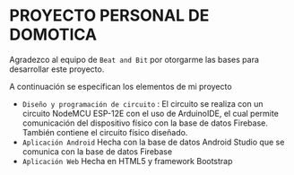 PROYECTO PERSONAL DE DOMOTICA
=============================

Agradezco al equipo de `Beat and Bit` por otorgarme las bases para desarrollar este proyecto.

A continuación se especifican los elementos de mi proyecto

 - `Diseño y programación de circuito` : El circuito se realiza con un circuito NodeMCU ESP-12E con el uso de ArduinoIDE, el cual permite comunicación del dispositivo físico con la base de datos Firebase. También contiene el circuito físico diseñado.
 - `Aplicación Android` Hecha con la base de datos Android Studio que se comunica con la base de datos Firebase
 - `Aplicación Web` Hecha en HTML5 y framework Bootstrap

